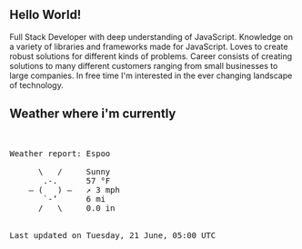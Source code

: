 ## Hello World!

Full Stack Developer with deep understanding of JavaScript. Knowledge on a variety of libraries and frameworks made for JavaScript. Loves to create robust solutions for different kinds of problems. Career consists of creating solutions to many different customers ranging from small businesses to large companies. In free time I'm interested in the ever changing landscape of technology. 

## Weather where i'm currently  
<pre>


Weather report: Espoo

      \   /     Sunny
       .-.      57 °F          
    ― (   ) ―   ↗ 3 mph        
       `-’      6 mi           
      /   \     0.0 in


Last updated on Tuesday, 21 June, 05:00 UTC
</pre>
